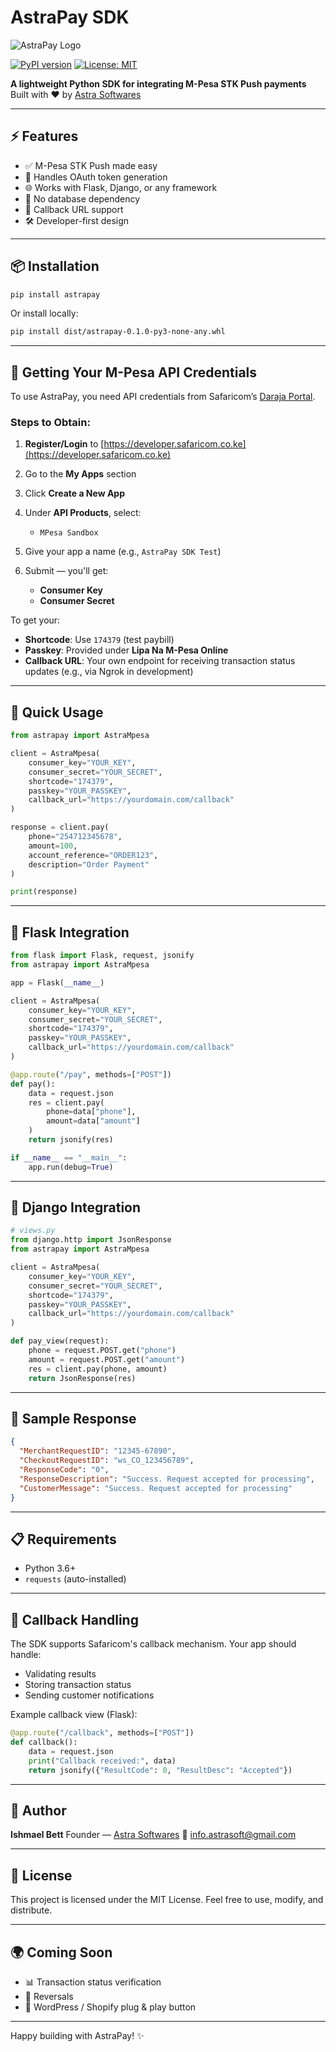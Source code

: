 # AstraPay SDK

![AstraPay Logo](https://yourdomain.com/logo.png)

[![PyPI version](https://img.shields.io/pypi/v/astrapay.svg)](https://pypi.org/project/astrapay/)
[![License: MIT](https://img.shields.io/badge/License-MIT-yellow.svg)](https://opensource.org/licenses/MIT)

**A lightweight Python SDK for integrating M-Pesa STK Push payments**
Built with ❤️ by [Astra Softwares](https://www.astrasoft.tech)

---

## ⚡ Features

* ✅ M-Pesa STK Push made easy
* 🔐 Handles OAuth token generation
* 🌐 Works with Flask, Django, or any framework
* 🧩 No database dependency
* 🔁 Callback URL support
* 🛠️ Developer-first design

---

## 📦 Installation

```bash
pip install astrapay
```

Or install locally:

```bash
pip install dist/astrapay-0.1.0-py3-none-any.whl
```

---

## 🧾 Getting Your M-Pesa API Credentials

To use AstraPay, you need API credentials from Safaricom’s [Daraja Portal](https://developer.safaricom.co.ke/daraja).

### Steps to Obtain:

1. **Register/Login** to [https://developer.safaricom.co.ke](https://developer.safaricom.co.ke)
2. Go to the **My Apps** section
3. Click **Create a New App**
4. Under **API Products**, select:

   * `MPesa Sandbox`
5. Give your app a name (e.g., `AstraPay SDK Test`)
6. Submit — you'll get:

   * **Consumer Key**
   * **Consumer Secret**

To get your:

* **Shortcode**: Use `174379` (test paybill)
* **Passkey**: Provided under **Lipa Na M-Pesa Online**
* **Callback URL**: Your own endpoint for receiving transaction status updates (e.g., via Ngrok in development)

---

## 🚀 Quick Usage

```python
from astrapay import AstraMpesa

client = AstraMpesa(
    consumer_key="YOUR_KEY",
    consumer_secret="YOUR_SECRET",
    shortcode="174379",
    passkey="YOUR_PASSKEY",
    callback_url="https://yourdomain.com/callback"
)

response = client.pay(
    phone="254712345678",
    amount=100,
    account_reference="ORDER123",
    description="Order Payment"
)

print(response)
```

---

## 🔌 Flask Integration

```python
from flask import Flask, request, jsonify
from astrapay import AstraMpesa

app = Flask(__name__)

client = AstraMpesa(
    consumer_key="YOUR_KEY",
    consumer_secret="YOUR_SECRET",
    shortcode="174379",
    passkey="YOUR_PASSKEY",
    callback_url="https://yourdomain.com/callback"
)

@app.route("/pay", methods=["POST"])
def pay():
    data = request.json
    res = client.pay(
        phone=data["phone"],
        amount=data["amount"]
    )
    return jsonify(res)

if __name__ == "__main__":
    app.run(debug=True)
```

---

## 🔌 Django Integration

```python
# views.py
from django.http import JsonResponse
from astrapay import AstraMpesa

client = AstraMpesa(
    consumer_key="YOUR_KEY",
    consumer_secret="YOUR_SECRET",
    shortcode="174379",
    passkey="YOUR_PASSKEY",
    callback_url="https://yourdomain.com/callback"
)

def pay_view(request):
    phone = request.POST.get("phone")
    amount = request.POST.get("amount")
    res = client.pay(phone, amount)
    return JsonResponse(res)
```

---

## 📨 Sample Response

```json
{
  "MerchantRequestID": "12345-67890",
  "CheckoutRequestID": "ws_CO_123456789",
  "ResponseCode": "0",
  "ResponseDescription": "Success. Request accepted for processing",
  "CustomerMessage": "Success. Request accepted for processing"
}
```

---

## 📋 Requirements

* Python 3.6+
* `requests` (auto-installed)

---

## 🔁 Callback Handling

The SDK supports Safaricom's callback mechanism. Your app should handle:

* Validating results
* Storing transaction status
* Sending customer notifications

Example callback view (Flask):

```python
@app.route("/callback", methods=["POST"])
def callback():
    data = request.json
    print("Callback received:", data)
    return jsonify({"ResultCode": 0, "ResultDesc": "Accepted"})
```

---

## 👤 Author

**Ishmael Bett**
Founder — [Astra Softwares](https://www.astrasoft.tech)
📧 [info.astrasoft@gmail.com](mailto:info.astrasoft@gmail.com)

---

## 📝 License

This project is licensed under the MIT License.
Feel free to use, modify, and distribute.

---

## 🌍 Coming Soon

* 📊 Transaction status verification
* 🔄 Reversals
* 🧩 WordPress / Shopify plug & play button

---

Happy building with AstraPay! ✨
